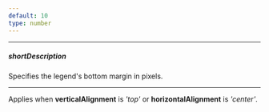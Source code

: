 ```yaml
---
default: 10
type: number
---
```

---
##### shortDescription
Specifies the legend's bottom margin in pixels.

---
Applies when **verticalAlignment** is *'top'* or **horizontalAlignment** is *'center'*.